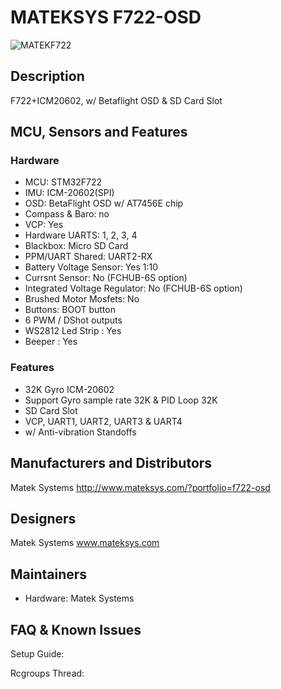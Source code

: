 # MATEKSYS F722-OSD
![MATEKF722](https://betaflight.com/assets/img/boards/matekf722/MATEKF722-OSD.JPG)

## Description

F722+ICM20602, w/ Betaflight OSD & SD Card Slot

## MCU, Sensors and Features

### Hardware

- MCU: STM32F722
- IMU: ICM-20602(SPI)
- OSD: BetaFlight OSD w/ AT7456E chip
- Compass & Baro: no
- VCP: Yes
- Hardware UARTS: 1, 2, 3, 4
- Blackbox: Micro SD Card
- PPM/UART Shared: UART2-RX
- Battery Voltage Sensor: Yes 1:10
- Currsnt Sensor: No (FCHUB-6S option)
- Integrated Voltage Regulator: No (FCHUB-6S option)
- Brushed Motor Mosfets: No
- Buttons: BOOT button
- 6 PWM / DShot outputs
- WS2812 Led Strip : Yes
- Beeper : Yes

### Features

- 32K Gyro ICM-20602
- Support Gyro sample rate 32K & PID Loop 32K
- SD Card Slot
- VCP, UART1, UART2, UART3 & UART4
- w/ Anti-vibration Standoffs

## Manufacturers and Distributors

Matek Systems http://www.mateksys.com/?portfolio=f722-osd

## Designers

Matek Systems www.mateksys.com

## Maintainers

- Hardware: Matek Systems

## FAQ & Known Issues

Setup Guide:

Rcgroups Thread:
